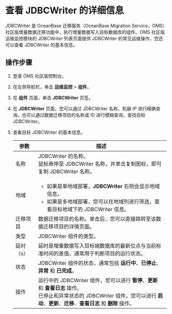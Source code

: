 # 查看 JDBCWriter 的详细信息

JDBCWriter 是 OceanBase 迁移服务（OceanBase Migration Service，OMS）社区版增量数据迁移功能中，执行增量数据写入目标数据库的组件。OMS 社区版运维监控模块的 JDBCWriter 列表页面提供 JDBCWriter 的常见运维操作，您还可以查看 JDBCWriter 的基本信息。

## 操作步骤

1. 登录 OMS 社区版控制台。

2. 在左侧导航栏，单击 **运维监控** \> **组件**。

3. 在 **组件** 页面，单击 **JDBCWriter** 页签。

4. 在 **JDBCWriter** 页面，您可以通过 JDBCWriter 名称、机器 IP 进行精确查询，也可以通过数据迁移项目的名称或 ID 进行模糊查询，查找目标 JDBCWriter。

5. 查看目标 JDBCWriter 的基本信息。

   | **参数** |   **描述**  |
   |--------|------|
   | 名称     | JDBCWriter 的名称。<br>鼠标悬停至 JDBCWriter 名称，并单击复制图标，即可复制 JDBCWriter 名称。|
   | 地域     | <ul><li> 如果是单地域部署，**JDBCWriter** 右侧会显示地域信息。  <li> 如果是多地域部署，您可以在地域列进行筛选，查看目标地域下的 JDBCWriter 信息。    |
   | 迁移项目   | 数据迁移项目的名称。单击后，您可以直接跳转至该数据迁移项目的详情页面。 |
   | 类型     | JDBCWriter 组件的类型。|
   | 延时（s）  | 延时是增量数据写入目标端数据库的最新位点与当前标准时间的差值，通常用于判断项目的运行状态。 |
   | 状态     | JDBCWriter 组件的状态，通常包括 **运行中**、**已停止**、**异常** 和 **已完成**。   |
   | 操作     | 运行中的 JDBCWriter 组件，您可以进行 **暂停**、**更新** 和 **查看日志** 操作。<br>已停止和异常状态的 JDBCWriter 组件，您可以进行 **启动**、**更新**、**迁移**、**查看日志** 和 **删除** 操作。 |
